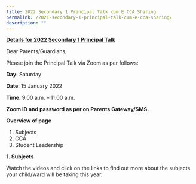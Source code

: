 ```yaml
---
title: 2022 Secondary 1 Principal Talk cum E CCA Sharing
permalink: /2021-secondary-1-principal-talk-cum-e-cca-sharing/
description: ""
---
```

**<u>Details for 2022 Secondary 1 Principal Talk</u>** 

Dear Parents/Guardians,

Please join the Principal Talk via Zoom as per follows:

**Day**: Saturday

**Date**: 15 January 2022

**Time**: 9.00 a.m. – 11.00 a.m.

**Zoom ID and password as per on Parents Gateway/SMS.**

**Overview of page**

1.  Subjects
2.  CCA
3.  Student Leadership

**1\. Subjects**

Watch the videos and click on the links to find out more about the subjects your child/ward will be taking this year.